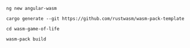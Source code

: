 ```
ng new angular-wasm
```
```
cargo generate --git https://github.com/rustwasm/wasm-pack-template
```
```
cd wasm-game-of-life
```
```
wasm-pack build
```
